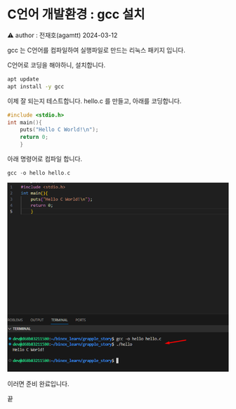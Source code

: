 # C언어 개발환경 : gcc 설치

<aside>
⚠️ author : 전재호(agamtt) 2024-03-12

</aside>

gcc 는 C언어를 컴파일하여 실행파일로 만드는 리눅스 패키지 입니다.

C언어로 코딩을 해야하니, 설치합니다.

```bash
apt update
apt install -y gcc
```

이제 잘 되는지 테스트합니다. hello.c 를 만들고, 아래를 코딩합니다.

```c
#include <stdio.h>
int main(){
	puts("Hello C World!\n");
	return 0;
	}
```

아래 명령어로 컴파일 합니다.

```c
gcc -o hello hello.c
```

![Untitled](Untitled%20282.png)

이러면 준비 완료입니다.

끝
